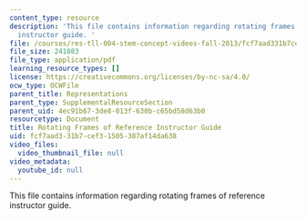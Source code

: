 ```yaml
---
content_type: resource
description: 'This file contains information regarding rotating frames of reference
  instructor guide. '
file: /courses/res-tll-004-stem-concept-videos-fall-2013/fcf7aad331b7cef31505387af14da638_MITRES_TLL-004F13_RotGuide.pdf
file_size: 241083
file_type: application/pdf
learning_resource_types: []
license: https://creativecommons.org/licenses/by-nc-sa/4.0/
ocw_type: OCWFile
parent_title: Representations
parent_type: SupplementalResourceSection
parent_uid: 4ec91b67-3de8-013f-630b-c65bd58d63b0
resourcetype: Document
title: Rotating Frames of Reference Instructor Guide
uid: fcf7aad3-31b7-cef3-1505-387af14da638
video_files:
  video_thumbnail_file: null
video_metadata:
  youtube_id: null
---
```

This file contains information regarding rotating frames of reference instructor guide. 
